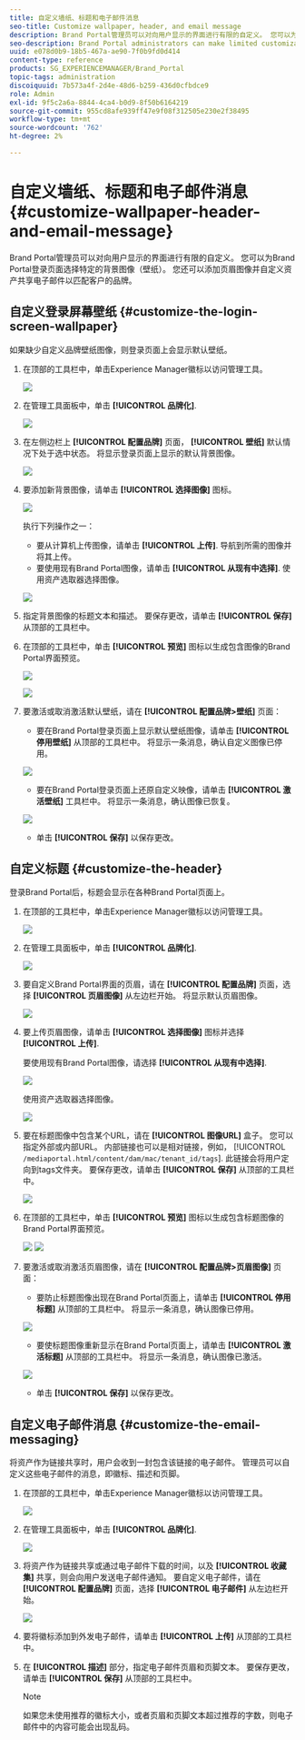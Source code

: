 ```yaml
---
title: 自定义墙纸、标题和电子邮件消息
seo-title: Customize wallpaper, header, and email message
description: Brand Portal管理员可以对向用户显示的界面进行有限的自定义。 您可以为Brand Portal登录页面选择特定的背景图像（壁纸）。 您还可以添加页眉图像并自定义资产共享电子邮件以匹配客户的品牌。
seo-description: Brand Portal administrators can make limited customizations to the interface displayed to users. You can choose a specific background image (wallpaper) for the Brand Portal login page. You can also add a header image and customize asset sharing emails to match the customer’s brand.
uuid: e078d0b9-18b5-467a-ae90-7f0b9fd0d414
content-type: reference
products: SG_EXPERIENCEMANAGER/Brand_Portal
topic-tags: administration
discoiquuid: 7b573a4f-2d4e-48d6-b259-436d0cfbdce9
role: Admin
exl-id: 9f5c2a6a-8844-4ca4-b0d9-8f50b6164219
source-git-commit: 955cd8afe939ff47e9f08f312505e230e2f38495
workflow-type: tm+mt
source-wordcount: '762'
ht-degree: 2%

---
```


# 自定义墙纸、标题和电子邮件消息 {#customize-wallpaper-header-and-email-message}

Brand Portal管理员可以对向用户显示的界面进行有限的自定义。 您可以为Brand Portal登录页面选择特定的背景图像（壁纸）。 您还可以添加页眉图像并自定义资产共享电子邮件以匹配客户的品牌。

## 自定义登录屏幕壁纸 {#customize-the-login-screen-wallpaper}

如果缺少自定义品牌壁纸图像，则登录页面上会显示默认壁纸。

1. 在顶部的工具栏中，单击Experience Manager徽标以访问管理工具。

   ![](assets/aemlogo.png)

1. 在管理工具面板中，单击 **[!UICONTROL 品牌化]**.


   ![](assets/admin-tools-panel-10.png)

1. 在左侧边栏上 **[!UICONTROL 配置品牌]** 页面， **[!UICONTROL 壁纸]** 默认情况下处于选中状态。 将显示登录页面上显示的默认背景图像。

   ![](assets/default_wallpaper.png)

1. 要添加新背景图像，请单击 **[!UICONTROL 选择图像]** 图标。

   ![](assets/choose_wallpaperimage.png)

   执行下列操作之一：

   * 要从计算机上传图像，请单击 **[!UICONTROL 上传]**. 导航到所需的图像并将其上传。
   * 要使用现有Brand Portal图像，请单击 **[!UICONTROL 从现有中选择]**. 使用资产选取器选择图像。

   ![](assets/asset-picker.png)

1. 指定背景图像的标题文本和描述。 要保存更改，请单击 **[!UICONTROL 保存]** 从顶部的工具栏中。

1. 在顶部的工具栏中，单击 **[!UICONTROL 预览]** 图标以生成包含图像的Brand Portal界面预览。

   ![](assets/chlimage_1.png)

   ![](assets/custom-wallpaper-preview.png)

1. 要激活或取消激活默认壁纸，请在 **[!UICONTROL 配置品牌>壁纸]** 页面：

   * 要在Brand Portal登录页面上显示默认壁纸图像，请单击 **[!UICONTROL 停用壁纸]** 从顶部的工具栏中。 将显示一条消息，确认自定义图像已停用。

   ![](assets/chlimage_1-1.png)

   * 要在Brand Portal登录页面上还原自定义映像，请单击 **[!UICONTROL 激活壁纸]** 工具栏中。 将显示一条消息，确认图像已恢复。

   ![](assets/chlimage_1-2.png)

   * 单击 **[!UICONTROL 保存]** 以保存更改。



## 自定义标题 {#customize-the-header}

登录Brand Portal后，标题会显示在各种Brand Portal页面上。

1. 在顶部的工具栏中，单击Experience Manager徽标以访问管理工具。

   ![](assets/aemlogo.png)

1. 在管理工具面板中，单击 **[!UICONTROL 品牌化]**.

   ![](assets/admin-tools-panel-11.png)

1. 要自定义Brand Portal界面的页眉，请在 **[!UICONTROL 配置品牌]** 页面，选择 **[!UICONTROL 页眉图像]** 从左边栏开始。 将显示默认页眉图像。

   ![](assets/default-header.png)

1. 要上传页眉图像，请单击 **[!UICONTROL 选择图像]** 图标并选择 **[!UICONTROL 上传]**.

   要使用现有Brand Portal图像，请选择 **[!UICONTROL 从现有中选择]**.

   ![](assets/choose_wallpaperimage-1.png)

   使用资产选取器选择图像。

   ![](assets/asset-picker-header.png)

1. 要在标题图像中包含某个URL，请在 **[!UICONTROL 图像URL]** 盒子。 您可以指定外部或内部URL。 内部链接也可以是相对链接，例如，
   [!UICONTROL `/mediaportal.html/content/dam/mac/tenant_id/tags`].
此链接会将用户定向到tags文件夹。
要保存更改，请单击 **[!UICONTROL 保存]** 从顶部的工具栏中。

   ![](assets/configure_brandingheaderimageurl.png)

1. 在顶部的工具栏中，单击 **[!UICONTROL 预览]** 图标以生成包含标题图像的Brand Portal界面预览。

   ![](assets/chlimage_1-3.png)
   ![](assets/custom_header_preview.png)

1. 要激活或取消激活页眉图像，请在 **[!UICONTROL 配置品牌>页眉图像]** 页面：

   * 要防止标题图像出现在Brand Portal页面上，请单击 **[!UICONTROL 停用标题]** 从顶部的工具栏中。 将显示一条消息，确认图像已停用。

   ![](assets/chlimage_1-4.png)

   * 要使标题图像重新显示在Brand Portal页面上，请单击 **[!UICONTROL 激活标题]** 从顶部的工具栏中。 将显示一条消息，确认图像已激活。

   ![](assets/chlimage_1-5.png)

   * 单击 **[!UICONTROL 保存]** 以保存更改。



## 自定义电子邮件消息 {#customize-the-email-messaging}

将资产作为链接共享时，用户会收到一封包含该链接的电子邮件。 管理员可以自定义这些电子邮件的消息，即徽标、描述和页脚。

1. 在顶部的工具栏中，单击Experience Manager徽标以访问管理工具。

   ![](assets/aemlogo.png)

1. 在管理工具面板中，单击 **[!UICONTROL 品牌化]**.

   ![](assets/admin-tools-panel-12.png)

1. 将资产作为链接共享或通过电子邮件下载的时间，以及  **[!UICONTROL 收藏集]** 共享，则会向用户发送电子邮件通知。 要自定义电子邮件，请在 **[!UICONTROL 配置品牌]** 页面，选择 **[!UICONTROL 电子邮件]** 从左边栏开始。

   ![](assets/configure-branding-page-email.png)

1. 要将徽标添加到外发电子邮件，请单击 **[!UICONTROL 上传]** 从顶部的工具栏中。

1. 在 **[!UICONTROL 描述]** 部分，指定电子邮件页眉和页脚文本。 要保存更改，请单击 **[!UICONTROL 保存]** 从顶部的工具栏中。

   >[!NOTE]
   >
   >如果您未使用推荐的徽标大小，或者页眉和页脚文本超过推荐的字数，则电子邮件中的内容可能会出现乱码。

